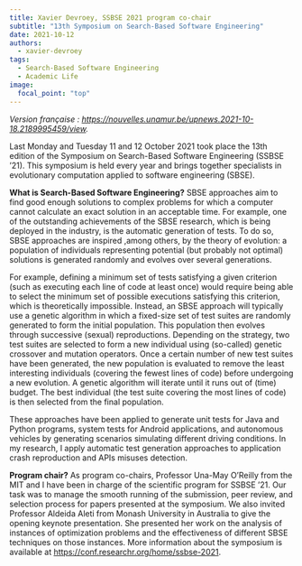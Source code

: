 ```yaml
---
title: Xavier Devroey, SSBSE 2021 program co-chair
subtitle: "13th Symposium on Search-Based Software Engineering"
date: 2021-10-12
authors:
  - xavier-devroey
tags:
  - Search-Based Software Engineering
  - Academic Life
image:
  focal_point: "top"
---
```


*Version française : https://nouvelles.unamur.be/upnews.2021-10-18.2189995459/view.*

Last Monday and Tuesday 11 and 12 October 2021 took place the 13th edition of the Symposium on Search-Based Software Engineering (SSBSE ’21). This symposium is held every year and brings together specialists in evolutionary computation applied to software engineering (SBSE).

**What is Search-Based Software Engineering?** SBSE approaches aim to find good enough solutions to complex problems for which a computer cannot calculate an exact solution in an acceptable time. For example, one of the outstanding achievements of the SBSE research, which is being deployed in the industry, is the automatic generation of tests. To do so, SBSE approaches are inspired ,among others, by the theory of evolution: a population of individuals representing potential (but probably not optimal) solutions is generated randomly and evolves over several generations.

For example, defining a minimum set of tests satisfying a given criterion (such as executing each line of code at least once) would require being able to select the minimum set of possible executions satisfying this criterion, which is theoretically impossible. Instead, an SBSE approach will typically use a genetic algorithm in which a fixed-size set of test suites are randomly generated to form the initial population. This population then evolves through successive (sexual) reproductions. Depending on the strategy, two test suites are selected to form a new individual using (so-called) genetic crossover and mutation operators. Once a certain number of new test suites have been generated, the new population is evaluated to remove the least interesting individuals (covering the fewest lines of code) before undergoing a new evolution. A genetic algorithm will iterate until it runs out of (time) budget. The best individual (the test suite covering the most lines of code) is then selected from the final population.

These approaches have been applied to generate unit tests for Java and Python programs, system tests for Android applications, and autonomous vehicles by generating scenarios simulating different driving conditions. In my research, I apply automatic test generation approaches to application crash reproduction and APIs misuses detection.

**Program chair?** As program co-chairs, Professor Una-May O’Reilly from the MIT and I have been in charge of the scientific program for SSBSE ’21. Our task was to manage the smooth running of the submission, peer review, and selection process for papers presented at the symposium. We also invited Professor Aldeida Aleti from Monash University in Australia to give the opening keynote presentation. She presented her work on the analysis of instances of optimization problems and the effectiveness of different SBSE techniques on those instances. More information about the symposium is available at https://conf.researchr.org/home/ssbse-2021.
